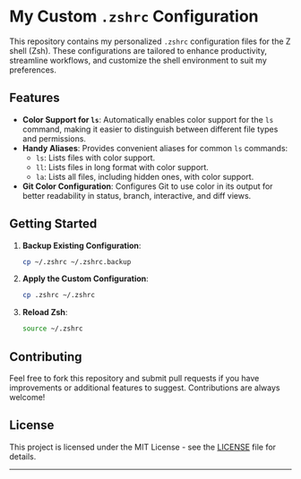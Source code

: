 

# My Custom `.zshrc` Configuration

This repository contains my personalized `.zshrc` configuration files for the Z shell (Zsh). These configurations are tailored to enhance productivity, streamline workflows, and customize the shell environment to suit my preferences.

## Features
- **Color Support for `ls`**: Automatically enables color support for the `ls` command, making it easier to distinguish between different file types and permissions.
- **Handy Aliases**: Provides convenient aliases for common `ls` commands:
  - `ls`: Lists files with color support.
  - `ll`: Lists files in long format with color support.
  - `la`: Lists all files, including hidden ones, with color support.
- **Git Color Configuration**: Configures Git to use color in its output for better readability in status, branch, interactive, and diff views.

## Getting Started

1. **Backup Existing Configuration**:
   ```bash
   cp ~/.zshrc ~/.zshrc.backup
   ```

2. **Apply the Custom Configuration**:
   ```bash
   cp .zshrc ~/.zshrc
   ```

3. **Reload Zsh**:
   ```bash
   source ~/.zshrc
   ```

## Contributing

Feel free to fork this repository and submit pull requests if you have improvements or additional features to suggest. Contributions are always welcome!

## License

This project is licensed under the MIT License - see the [LICENSE](LICENSE) file for details.

---
